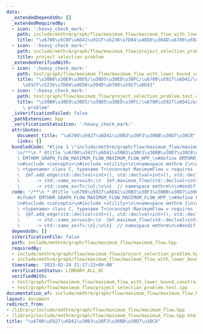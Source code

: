 ```yaml
---
data:
  _extendedDependsOn: []
  _extendedRequiredBy:
  - icon: ':heavy_check_mark:'
    path: include/emthrm/graph/flow/maximum_flow/maximum_flow_with_lower_bound_constraint.hpp
    title: "\u6700\u5C0F\u6D41\u91CF\u5236\u7D04\u4ED8\u304D\u6700\u5927\u6D41"
  - icon: ':heavy_check_mark:'
    path: include/emthrm/graph/flow/maximum_flow/project_selection_problem.hpp
    title: project selection problem
  _extendedVerifiedWith:
  - icon: ':heavy_check_mark:'
    path: test/graph/flow/maximum_flow/maximum_flow_with_lower_bound_constraint.test.cpp
    title: "\u30B0\u30E9\u30D5/\u30D5\u30ED\u30FC/\u6700\u5927\u6D41/\u6700\u5C0F\u6D41\
      \u91CF\u5236\u7D04\u4ED8\u304D\u6700\u5927\u6D41"
  - icon: ':heavy_check_mark:'
    path: test/graph/flow/maximum_flow/project_selection_problem.test.cpp
    title: "\u30B0\u30E9\u30D5/\u30D5\u30ED\u30FC/\u6700\u5927\u6D41/project selection\
      \ problem"
  _isVerificationFailed: false
  _pathExtension: hpp
  _verificationStatusIcon: ':heavy_check_mark:'
  attributes:
    document_title: "\u6700\u5927\u6D41\u30B3\u30F3\u30BB\u30D7\u30C8"
    links: []
  bundledCode: "#line 1 \"include/emthrm/graph/flow/maximum_flow/maximum_flow.hpp\"\
    \n/**\n * @title \u6700\u5927\u6D41\u30B3\u30F3\u30BB\u30D7\u30C8\n */\n\n#ifndef\
    \ EMTHRM_GRAPH_FLOW_MAXIMUM_FLOW_MAXIMUM_FLOW_HPP_\n#define EMTHRM_GRAPH_FLOW_MAXIMUM_FLOW_MAXIMUM_FLOW_HPP_\n\
    \n#include <concepts>\n#include <utility>\n\nnamespace emthrm {\n\ntemplate <template\
    \ <typename> class C, typename T>\nconcept MaximumFlow = requires (C<T> mf) {\n\
    \  {mf.add_edge(std::declval<int>(), std::declval<int>(), std::declval<T>())}\n\
    \      -> std::same_as<void>;\n  {mf.maximum_flow(std::declval<int>(), std::declval<int>())}\n\
    \      -> std::same_as<T>;\n};\n\n}  // namespace emthrm\n\n#endif  // EMTHRM_GRAPH_FLOW_MAXIMUM_FLOW_MAXIMUM_FLOW_HPP_\n"
  code: "/**\n * @title \u6700\u5927\u6D41\u30B3\u30F3\u30BB\u30D7\u30C8\n */\n\n\
    #ifndef EMTHRM_GRAPH_FLOW_MAXIMUM_FLOW_MAXIMUM_FLOW_HPP_\n#define EMTHRM_GRAPH_FLOW_MAXIMUM_FLOW_MAXIMUM_FLOW_HPP_\n\
    \n#include <concepts>\n#include <utility>\n\nnamespace emthrm {\n\ntemplate <template\
    \ <typename> class C, typename T>\nconcept MaximumFlow = requires (C<T> mf) {\n\
    \  {mf.add_edge(std::declval<int>(), std::declval<int>(), std::declval<T>())}\n\
    \      -> std::same_as<void>;\n  {mf.maximum_flow(std::declval<int>(), std::declval<int>())}\n\
    \      -> std::same_as<T>;\n};\n\n}  // namespace emthrm\n\n#endif  // EMTHRM_GRAPH_FLOW_MAXIMUM_FLOW_MAXIMUM_FLOW_HPP_\n"
  dependsOn: []
  isVerificationFile: false
  path: include/emthrm/graph/flow/maximum_flow/maximum_flow.hpp
  requiredBy:
  - include/emthrm/graph/flow/maximum_flow/project_selection_problem.hpp
  - include/emthrm/graph/flow/maximum_flow/maximum_flow_with_lower_bound_constraint.hpp
  timestamp: '2023-02-24 21:17:22+09:00'
  verificationStatus: LIBRARY_ALL_AC
  verifiedWith:
  - test/graph/flow/maximum_flow/maximum_flow_with_lower_bound_constraint.test.cpp
  - test/graph/flow/maximum_flow/project_selection_problem.test.cpp
documentation_of: include/emthrm/graph/flow/maximum_flow/maximum_flow.hpp
layout: document
redirect_from:
- /library/include/emthrm/graph/flow/maximum_flow/maximum_flow.hpp
- /library/include/emthrm/graph/flow/maximum_flow/maximum_flow.hpp.html
title: "\u6700\u5927\u6D41\u30B3\u30F3\u30BB\u30D7\u30C8"
---
```

